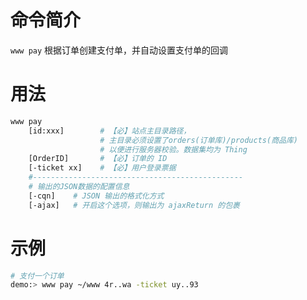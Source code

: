 命令简介
======= 

`www pay` 根据订单创建支付单，并自动设置支付单的回调

用法
=======

```bash
www pay
    [id:xxx]        # 【必】站点主目录路径，
                    # 主目录必须设置了orders(订单库)/products(商品库)
                    # 以便进行服务器校验。数据集均为 Thing
    [OrderID]       # 【必】订单的 ID
    [-ticket xx]    # 【必】用户登录票据
    #-----------------------------------------------
    # 输出的JSON数据的配置信息
    [-cqn]    # JSON 输出的格式化方式
    [-ajax]   # 开启这个选项，则输出为 ajaxReturn 的包裹
```

示例
=======

```bash
# 支付一个订单
demo:> www pay ~/www 4r..wa -ticket uy..93
```